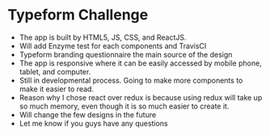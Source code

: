 # Typeform Challenge
* The app is built by HTML5, JS, CSS, and ReactJS.
* Will add Enzyme test for each components and TravisCI
* Typeform branding questionnaire the main source of the design
* The app is responsive where it can be easily accessed by mobile phone, tablet, and computer.
* Still in developmental process. Going to make more components to make it easier to read.
* Reason why I chose react over redux is because using redux will take up so much memory, even though it is so much easier to create it.
* Will change the few designs in the future
* Let me know if you guys have any questions


